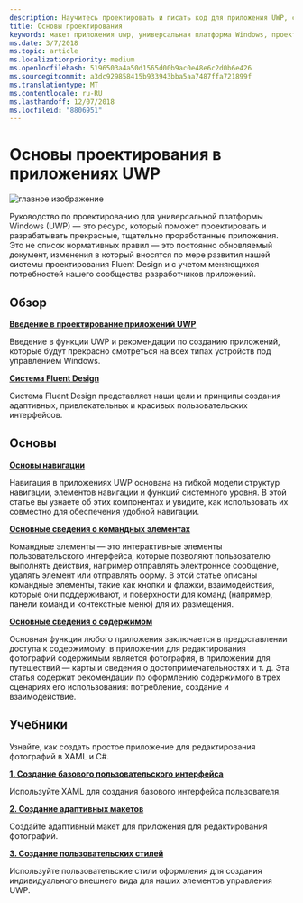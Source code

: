 ```yaml
---
description: Научитесь проектировать и писать код для приложения UWP, с которым удобно работать и которое прекрасно выглядит на различных устройствах и экранах разного размера.
title: Основы проектирования
keywords: макет приложения uwp, универсальная платформа Windows, проектирование приложений, интерфейс
ms.date: 3/7/2018
ms.topic: article
ms.localizationpriority: medium
ms.openlocfilehash: 5196503a4a50d1565d00b9ac0e48e6c2d0b6e426
ms.sourcegitcommit: a3dc929858415b933943bba5aa7487ffa721899f
ms.translationtype: MT
ms.contentlocale: ru-RU
ms.lasthandoff: 12/07/2018
ms.locfileid: "8806951"
---
```

# <a name="design-basics-for-uwp-apps"></a>Основы проектирования в приложениях UWP

![главное изображение](images/header-design-basics.svg)

Руководство по проектированию для универсальной платформы Windows (UWP) — это ресурс, который поможет проектировать и разрабатывать прекрасные, тщательно проработанные приложения. Это не список нормативных правил — это постоянно обновляемый документ, изменения в который вносятся по мере развития нашей системы проектирования Fluent Design и с учетом меняющихся потребностей нашего сообщества разработчиков приложений. 

## <a name="overview"></a>Обзор

[**Введение в проектирование приложений UWP**](design-and-ui-intro.md)

Введение в функции UWP и рекомендации по созданию приложений, которые будут прекрасно смотреться на всех типах устройств под управлением Windows.

[**Система Fluent Design**](../fluent-design-system/index.md)

Система Fluent Design представляет наши цели и принципы создания адаптивных, привлекательных и красивых пользовательских интерфейсов.

## <a name="basics"></a>Основы

[**Основы навигации**](navigation-basics.md)

Навигация в приложениях UWP основана на гибкой модели структур навигации, элементов навигации и функций системного уровня. В этой статье вы узнаете об этих компонентах и увидите, как использовать их совместно для обеспечения удобной навигации.

[**Основные сведения о командных элементах**](commanding-basics.md)

Командные элементы — это интерактивные элементы пользовательского интерфейса, которые позволяют пользователю выполнять действия, например отправлять электронное сообщение, удалять элемент или отправлять форму. В этой статье описаны командные элементы, такие как кнопки и флажки, взаимодействия, которые они поддерживают, и поверхности для команд (например, панели команд и контекстные меню) для их размещения.

[**Основные сведения о содержимом**](content-basics.md)

Основная функция любого приложения заключается в предоставлении доступа к содержимому: в приложении для редактирования фотографий содержимым является фотография, в приложении для путешествий — карты и сведения о достопримечательностях и т. д. Эта статья содержит рекомендации по оформлению содержимого в трех сценариях его использования: потребление, создание и взаимодействие.

## <a name="tutorials"></a>Учебники

Узнайте, как создать простое приложение для редактирования фотографий в XAML и C#.
<!-- <img src="images/landing-page/photolab-50.png" style="{height: 339px}" alt=" " /> -->

[**1. Создание базового пользовательского интерфейса**](xaml-basics-ui.md)

Используйте XAML для создания базового интерфейса пользователя.

[**2. Создание адаптивных макетов**](xaml-basics-adaptive-layout.md)

Создайте адаптивный макет для приложения для редактирования фотографий.

[**3. Создание пользовательских стилей**](xaml-basics-style.md)

Используйте пользовательские стили оформления для создания индивидуального внешнего вида для наших элементов управления UWP.
